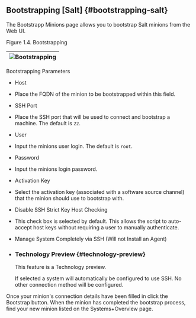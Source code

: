 ## Bootstrapping [Salt] {#bootstrapping-salt}

The Bootstrapp Minions page allows you to bootstrap Salt minions from the Web UI.

Figure 1.4. Bootstrapping

| ![Bootstrapping](bootstrapping.png) |
| --- |

Bootstrapping Parameters

*   Host
*   Place the FQDN of the minion to be bootstrapped within this field.

*   SSH Port
*   Place the SSH port that will be used to connect and bootstrap a machine. The default is `22`.

*   User
*   Input the minions user login. The default is `root`.

*   Password
*   Input the minions login password.

*   Activation Key
*   Select the activation key (associated with a software source channel) that the minion should use to bootstrap with.

*   Disable SSH Strict Key Host Checking
*   This check box is selected by default. This allows the script to auto-accept host keys without requiring a user to manually authenticate.

*   Manage System Completely via SSH (Will not Install an Agent)
*   ### Technology Preview {#technology-preview}

    This feature is a Technology preview.

    If selected a system will automatically be configured to use SSH. No other connection method will be configured.

Once your minion&#039;s connection details have been filled in click the Bootstrap button. When the minion has completed the bootstrap process, find your new minion listed on the Systems+Overview page.